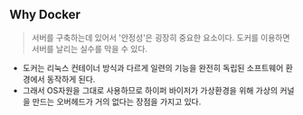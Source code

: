 ## Why Docker
> 서버를 구축하는데 있어서 '안정성'은 굉장히 중요한 요소이다. 도커를 이용하면 서버를 날리는 실수를 막을 수 있다.
- 도커는 리눅스 컨테이너 방식과 다르게 일련의 기능을 완전히 독립된 소프트웨어 환경에서 동작하게 된다.
- 그래서 OS자원을 그대로 사용하므로 하이퍼 바이저가 가상환경을 위해 가상의 커널을 만드는 오버헤드가 거의 없다는 장점을 가지고 있다.
